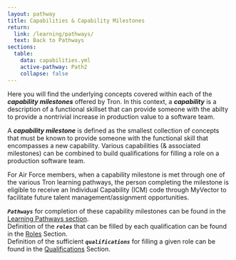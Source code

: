 ```yaml
---
layout: pathway
title: Capabilities & Capability Milestones
return:
  link: /learning/pathways/
  text: Back to Pathways
sections:
  table:
    data: capabilities.yml
    active-pathway: Path2
    collapse: false
---
```


Here you will find the underlying concepts covered within each of the ***capability milestones*** offered by Tron.  In this context, a ***capability*** is a description of a functional skillset that can provide someone with the abilty to provide a nontrivial increase in production value to a software team.

A ***capability milestone*** is defined as the smallest collection of concepts that must be known to provide someone with the functional skill that encompasses a new capability.  Various capabilities (& associated milestones) can be combined to build qualifications for filling a role on a production software team.

For Air Force members, when a capability milestone is met through one of the various Tron learning pathways, the person completing the milestone is eligible to receive an Individual Capability (ICM) code through MyVector to facilitate future talent management/assignment opportunities.

***`Pathways`*** for completion of these capability milestones can be found in the <a href="{{ '/learning/pathways/' | absolute_url }}">Learning Pathways section</a>. <br>
Definition of the ***`roles`*** that can be filled by each qualification can be found in the <a href="{{ '/learning/roles/' | absolute_url }}">Roles</a> Section. <br>
Definition of the sufficient ***`qualifications`*** for filling a given role can be found in the <a href="{{ '/learning/qualifications/' | absolute_url }}">Qualifications</a> Section. <br>



